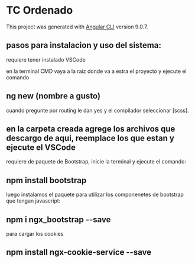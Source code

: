 # TC Ordenado

This project was generated with [Angular CLI](https://github.com/angular/angular-cli) version 9.0.7.

## pasos para instalacion y uso del sistema:

requiere tener instalado VSCode

en la terminal CMD vaya a la raiz donde va a estra el proyecto y ejecute el comando

## ng new (nombre a gusto) 

cuando pregunte por routing le dan yes
 y el compilador seleccionar [scss].

## en la carpeta creada agrege los archivos que descargo de aqui, reemplace los que estan y ejecute el VSCode

requiere de paquete de Bootstrap, inicie la terminal y ejecute el comando:

## npm install bootstrap

luego instalamos el paquete para utilizar los componenetes de bootstrap que tengan javascript:

## npm i ngx_bootstrap --save

para cargar los cookies

##  npm install ngx-cookie-service --save






